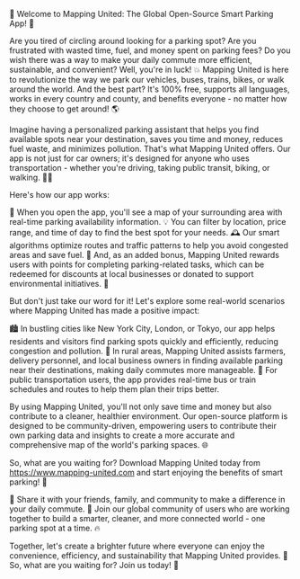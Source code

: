 🎉 Welcome to Mapping United: The Global Open-Source Smart Parking App! 🚀

Are you tired of circling around looking for a parking spot? Are you frustrated with wasted time, fuel, and money spent on parking fees? Do you wish there was a way to make your daily commute more efficient, sustainable, and convenient? Well, you're in luck! 💥 Mapping United is here to revolutionize the way we park our vehicles, buses, trains, bikes, or walk around the world. And the best part? It's 100% free, supports all languages, works in every country and county, and benefits everyone - no matter how they choose to get around! 🌎

Imagine having a personalized parking assistant that helps you find available spots near your destination, saves you time and money, reduces fuel waste, and minimizes pollution. That's what Mapping United offers. Our app is not just for car owners; it's designed for anyone who uses transportation - whether you're driving, taking public transit, biking, or walking. 🚴‍♀️

Here's how our app works:

📍 When you open the app, you'll see a map of your surrounding area with real-time parking availability information.
💡 You can filter by location, price range, and time of day to find the best spot for your needs.
🕰️ Our smart algorithms optimize routes and traffic patterns to help you avoid congested areas and save fuel.
🌟 And, as an added bonus, Mapping United rewards users with points for completing parking-related tasks, which can be redeemed for discounts at local businesses or donated to support environmental initiatives. 🌱

But don't just take our word for it! Let's explore some real-world scenarios where Mapping United has made a positive impact:

🏙️ In bustling cities like New York City, London, or Tokyo, our app helps residents and visitors find parking spots quickly and efficiently, reducing congestion and pollution.
🌳 In rural areas, Mapping United assists farmers, delivery personnel, and local business owners in finding available parking near their destinations, making daily commutes more manageable.
🚏 For public transportation users, the app provides real-time bus or train schedules and routes to help them plan their trips better.

By using Mapping United, you'll not only save time and money but also contribute to a cleaner, healthier environment. Our open-source platform is designed to be community-driven, empowering users to contribute their own parking data and insights to create a more accurate and comprehensive map of the world's parking spaces. 🌐

So, what are you waiting for? Download Mapping United today from https://www.mapping-united.com and start enjoying the benefits of smart parking! 📲

🤝 Share it with your friends, family, and community to make a difference in your daily commute.
💪 Join our global community of users who are working together to build a smarter, cleaner, and more connected world - one parking spot at a time. 🔥

Together, let's create a brighter future where everyone can enjoy the convenience, efficiency, and sustainability that Mapping United provides. 🌟 So, what are you waiting for? Join us today! 💖